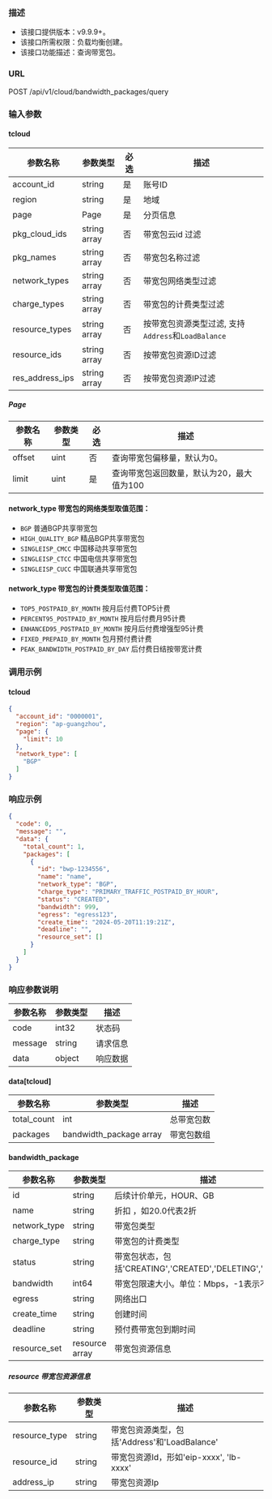### 描述

- 该接口提供版本：v9.9.9+。
- 该接口所需权限：负载均衡创建。
- 该接口功能描述：查询带宽包。

### URL

POST /api/v1/cloud/bandwidth_packages/query

### 输入参数

#### tcloud

| 参数名称            | 参数类型         | 必选 | 描述                                    |
|-----------------|--------------|----|---------------------------------------|
| account_id      | string       | 是  | 账号ID                                  |
| region          | string       | 是  | 地域                                    |
| page            | Page         | 是  | 分页信息                                  |
| pkg_cloud_ids   | string array | 否  | 带宽包云id 过滤                             |
| pkg_names       | string array | 否  | 带宽包名称过滤                               |
| network_types   | string array | 否  | 带宽包网络类型过滤                             |
| charge_types    | string array | 否  | 带宽包的计费类型过滤                            |
| resource_types  | string array | 否  | 按带宽包资源类型过滤, 支持`Address`和`LoadBalance` |
| resource_ids    | string array | 否  | 按带宽包资源ID过滤                            |
| res_address_ips | string array | 否  | 按带宽包资源IP过滤                            |

##### Page

| 参数名称   | 参数类型 | 必选 | 描述                      |
|--------|------|----|-------------------------|
| offset | uint | 否  | 查询带宽包偏移量，默认为0。          |
| limit  | uint | 是  | 查询带宽包返回数量，默认为20，最大值为100 |

#### network_type 带宽包的网络类型取值范围：

- `BGP`  普通BGP共享带宽包
- `HIGH_QUALITY_BGP`  精品BGP共享带宽包
- `SINGLEISP_CMCC`  中国移动共享带宽包
- `SINGLEISP_CTCC`  中国电信共享带宽包
- `SINGLEISP_CUCC`  中国联通共享带宽包

#### network_type 带宽包的计费类型取值范围：

- `TOP5_POSTPAID_BY_MONTH` 按月后付费TOP5计费
- `PERCENT95_POSTPAID_BY_MONTH` 按月后付费月95计费
- `ENHANCED95_POSTPAID_BY_MONTH` 按月后付费增强型95计费
- `FIXED_PREPAID_BY_MONTH` 包月预付费计费
- `PEAK_BANDWIDTH_POSTPAID_BY_DAY`  后付费日结按带宽计费

### 调用示例

#### tcloud

```json
{
  "account_id": "0000001",
  "region": "ap-guangzhou",
  "page": {
    "limit": 10
  },
  "network_type": [
    "BGP"
  ]
}
```

### 响应示例

```json
{
  "code": 0,
  "message": "",
  "data": {
    "total_count": 1,
    "packages": [
      {
        "id": "bwp-1234556",
        "name": "name",
        "network_type": "BGP",
        "charge_type": "PRIMARY_TRAFFIC_POSTPAID_BY_HOUR",
        "status": "CREATED",
        "bandwidth": 999,
        "egress": "egress123",
        "create_time": "2024-05-20T11:19:21Z",
        "deadline": "",
        "resource_set": []
      }
    ]
  }
}
```

### 响应参数说明

| 参数名称    | 参数类型   | 描述   |
|---------|--------|------|
| code    | int32  | 状态码  |
| message | string | 请求信息 |
| data    | object | 响应数据 |

#### data[tcloud]

| 参数名称        | 参数类型                    | 描述    |
|-------------|-------------------------|-------|
| total_count | int                     | 总带宽包数 |
| packages    | bandwidth_package array | 带宽包数组 |

#### bandwidth_package

| 参数名称         | 参数类型           | 描述                                                |
|--------------|----------------|---------------------------------------------------|
| id           | string         | 后续计价单元，HOUR、GB                                    |
| name         | string         | 折扣 ，如20.0代表2折                                     |
| network_type | string         | 带宽包类型                                             |
| charge_type  | string         | 带宽包的计费类型                                          |
| status       | string         | 带宽包状态，包括'CREATING','CREATED','DELETING','DELETED' |
| bandwidth    | int64          | 带宽包限速大小。单位：Mbps，-1表示不限速。                          |
| egress       | string         | 网络出口                                              |
| create_time  | string         | 创建时间                                              |
| deadline     | string         | 预付费带宽包到期时间                                        |
| resource_set | resource array | 带宽包资源信息                                           |

##### resource 带宽包资源信息

| 参数名称          | 参数类型   | 描述                                |
|---------------|--------|-----------------------------------|
| resource_type | string | 带宽包资源类型，包括'Address'和'LoadBalance' |
| resource_id   | string | 带宽包资源Id，形如'eip-xxxx', 'lb-xxxx'   |
| address_ip    | string | 带宽包资源Ip                           |
